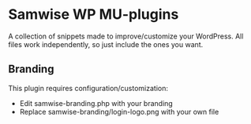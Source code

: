 # Samwise WP MU-plugins

A collection of snippets made to improve/customize your WordPress.
All files work independently, so just include the ones you want.


## Branding

This plugin requires configuration/customization:

* Edit samwise-branding.php with your branding
* Replace samwise-branding/login-logo.png with your own file


